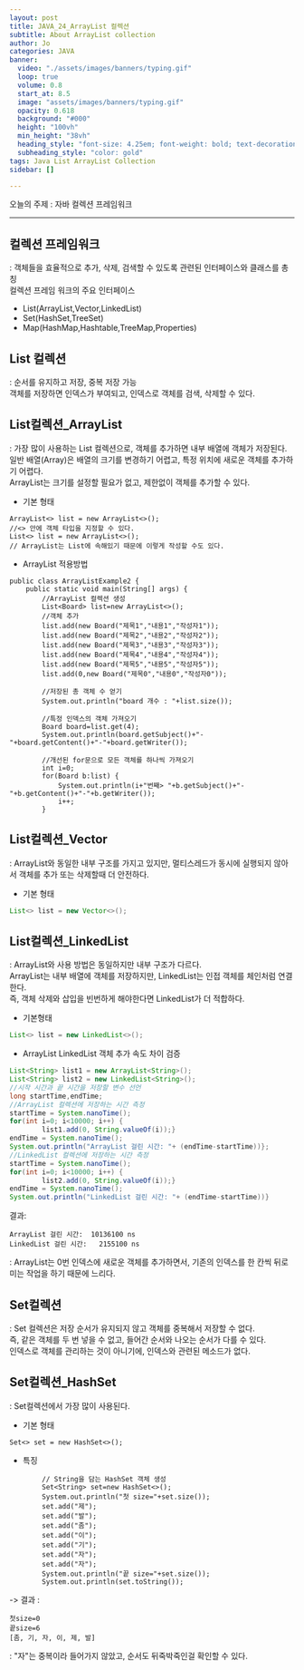 ```yaml
---
layout: post
title: JAVA_24_ArrayList 컬렉션
subtitle: About ArrayList collection
author: Jo
categories: JAVA
banner:
  video: "./assets/images/banners/typing.gif"
  loop: true
  volume: 0.8
  start_at: 8.5
  image: "assets/images/banners/typing.gif"
  opacity: 0.618
  background: "#000"
  height: "100vh"
  min_height: "38vh"
  heading_style: "font-size: 4.25em; font-weight: bold; text-decoration: underline"
  subheading_style: "color: gold"
tags: Java List ArrayList Collection
sidebar: []

---
```


오늘의 주제 : 자바 컬렉션 프레임워크 <br>
 * * *
 
## 컬렉션 프레임워크
: 객체들을 효율적으로 추가, 삭제, 검색할 수 있도록 관련된 인터페이스와 클래스를 총칭<br>
컬렉션 프레임 워크의 주요 인터페이스<br>
 - List(ArrayList,Vector,LinkedList)
 - Set(HashSet,TreeSet)
 - Map(HashMap,Hashtable,TreeMap,Properties)
 
## List 컬렉션
: 순서를 유지하고 저장, 중복 저장 가능<br>
객체를 저장하면 인덱스가 부여되고, 인덱스로 객체를 검색, 삭제할 수 있다.<br>

## List컬렉션_ArrayList
: 가장 많이 사용하는 List 컬렉션으로, 객체를 추가하면 내부 배열에 객체가 저장된다.<br>
일반 배열(Array)은 배열의 크기를 변경하기 어렵고, 특정 위치에 새로운 객체를 추가하기 어렵다.<br>
ArrayList는 크기를 설정할 필요가 없고, 제한없이 객체를 추가할 수 있다.<br>
- 기본 형태<br>
```eclipse
ArrayList<> list = new ArrayList<>();
//<> 안에 객체 타입을 지정할 수 있다.
List<> list = new ArrayList<>();
// ArrayList는 List에 속해있기 때문에 이렇게 작성할 수도 있다.
```
- ArrayList 적용방법
```eclipse
public class ArrayListExample2 {
	public static void main(String[] args) {
		//ArrayList 컬렉션 생성
		List<Board> list=new ArrayList<>();
		//객체 추가
		list.add(new Board("제목1","내용1","작성자1"));
		list.add(new Board("제목2","내용2","작성자2"));
		list.add(new Board("제목3","내용3","작성자3"));
		list.add(new Board("제목4","내용4","작성자4"));
		list.add(new Board("제목5","내용5","작성자5"));
		list.add(0,new Board("제목0","내용0","작성자0"));
		
		//저장된 총 객체 수 얻기
		System.out.println("board 개수 : "+list.size());	
    
		//특정 인덱스의 객체 가져오기
		Board board=list.get(4);
		System.out.println(board.getSubject()+"-"+board.getContent()+"-"+board.getWriter());

		//개선된 for문으로 모든 객체를 하나씩 가져오기
		int i=0;
		for(Board b:list) {
			System.out.println(i+"번째> "+b.getSubject()+"-"+b.getContent()+"-"+b.getWriter());
			i++;
		}
```
## List컬렉션_Vector
: ArrayList와 동일한 내부 구조를 가지고 있지만, 멀티스레드가 동시에 실행되지 않아서 객체를 추가 또는 삭제할때 더 안전하다.<br>
- 기본 형태<br>
```java
List<> list = new Vector<>();
```
## List컬렉션_LinkedList
: ArrayList와 사용 방법은 동일하지만 내부 구조가 다르다.<br>
ArrayList는 내부 배열에 객체를 저장하지만, LinkedList는 인접 객체를 체인처럼 연결한다.<br>
즉, 객체 삭제와 삽입을 빈번하게 해야한다면 LinkedList가 더 적합하다.<br>
- 기본형태<br>
```java
List<> list = new LinkedList<>();
```
- ArrayList LinkedList 객체 추가 속도 차이 검증
```java
List<String> list1 = new ArrayList<String>();
List<String> list2 = new LinkedList<String>();
//시작 시간과 끝 시간을 저장할 변수 선언
long startTime,endTime;
//ArrayList 컬렉션에 저장하는 시간 측정
startTime = System.nanoTime();
for(int i=0; i<10000; i++) {
		list1.add(0, String.valueOf(i));}
endTime = System.nanoTime();
System.out.println("ArrayList 걸린 시간: "+ (endTime-startTime))};
//LinkedList 컬렉션에 저장하는 시간 측정
startTime = System.nanoTime();
for(int i=0; i<10000; i++) {
		list2.add(0, String.valueOf(i));}
endTime = System.nanoTime();
System.out.println("LinkedList 걸린 시간: "+ (endTime-startTime))}
```
결과:
```
ArrayList 걸린 시간:  10136100 ns 
LinkedList 걸린 시간:   2155100 ns
```
: ArrayList는 0번 인덱스에 새로운 객체를 추가하면서, 기존의 인덱스를 한 칸씩 뒤로 미는 작업을 하기 때문에 느리다.<br>

## Set컬렉션
: Set 컬렉션은 저장 순서가 유지되지 않고 객체를 중복해서 저장할 수 없다.<br>
즉, 같은 객체를 두 번 넣을 수 없고, 들어간 순서와 나오는 순서가 다를 수 있다.<br>
인덱스로 객체를 관리하는 것이 아니기에, 인덱스와 관련된 메소드가 없다.<br>

## Set컬렉션_HashSet
: Set컬렉션에서 가장 많이 사용된다.<br>
- 기본 형태<br>
```eclipse
Set<> set = new HashSet<>();
```
- 특징
```eclipse
		// String을 담는 HashSet 객체 생성
		Set<String> set=new HashSet<>();
		System.out.println("첫 size="+set.size());
		set.add("제");
		set.add("발");
		set.add("좀");
		set.add("이");
		set.add("기");
		set.add("자");
		set.add("자");	
		System.out.println("끝 size="+set.size());
		System.out.println(set.toString());
```
-> 결과 :
```
첫size=0
끝size=6
[좀, 기, 자, 이, 제, 발]
```
 : "자"는 중복이라 들어가지 않았고, 순서도 뒤죽박죽인걸 확인할 수 있다.





















